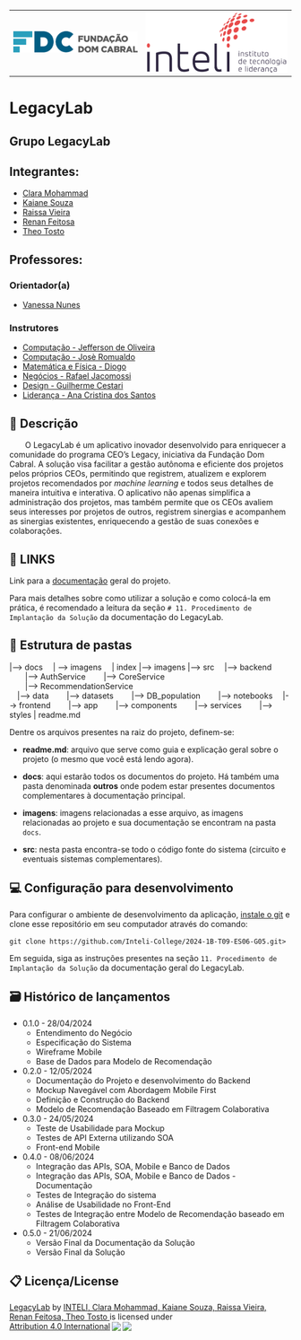 <Table>
  <tr>
    <td><a href= "https://www.fdc.org.br/"><img src="/imagens/logoFDC.png" alt="Fundação Dom Cabral" border="0"></td>
    <td>
      <a href= "https://www.inteli.edu.br/"><img src="/imagens/inteli-logo.png" alt="Inteli - Instituto de Tecnologia e Liderança" border="0"></a>
    </td>
  </tr>
</table>

# LegacyLab

## Grupo LegacyLab

## Integrantes:

- <a href="https://www.linkedin.com/in/claramohammad/">Clara Mohammad</a>
- <a href="https://www.linkedin.com/in/kaiane-souza/">Kaiane Souza</a>
- <a href="https://www.linkedin.com/in/raissa-vieira-de-melo/">Raissa Vieira</a>
- <a href="https://www.linkedin.com/in/renanfeit/">Renan Feitosa</a>
- <a href="https://www.linkedin.com/in/th%C3%A9o-tosto-7a0a9922b/">Theo Tosto</a>

## Professores:
### Orientador(a) 
- <a href="https://www.linkedin.com/in/vanunes/">Vanessa Nunes</a>
### Instrutores
- <a href="https://www.linkedin.com/in/professor1/">Computação - Jefferson de Oliveira</a>
- <a href="https://www.linkedin.com/in/professor1/">Computação - Josè Romualdo</a>
- <a href="https://www.linkedin.com/in/professor1/">Matemática e Física - Diogo</a>
- <a href="https://www.linkedin.com/in/professor1/">Negócios - Rafael Jacomossi</a>
- <a href="https://www.linkedin.com/in/professor1/">Design - Guilherme Cestari</a> 
- <a href="https://www.linkedin.com/in/professor1/">Liderança - Ana Cristina dos Santos</a>

## 📝 Descrição

&emsp;&emsp;O LegacyLab é um aplicativo inovador desenvolvido para enriquecer a comunidade do programa CEO’s Legacy, iniciativa da Fundação Dom Cabral. A solução visa facilitar a gestão autônoma e eficiente dos projetos pelos próprios CEOs, permitindo que registrem, atualizem e explorem projetos recomendados por *machine learning* e todos seus detalhes de maneira intuitiva e interativa. O aplicativo não apenas simplifica a administração dos projetos, mas também permite que os CEOs avaliem seus interesses por projetos de outros, registrem sinergias e acompanhem as sinergias existentes, enriquecendo a gestão de suas conexões e colaborações.

## 📝 LINKS

Link para a <a href="/docs/index.md"> documentação</a> geral do projeto.

Para mais detalhes sobre como utilizar a solução e como colocá-la em prática, é recomendado a leitura da seção ```# 11. Procedimento de Implantação da Solução```  da documentação do LegacyLab.

## 📁 Estrutura de pastas

|--> docs
  &emsp;| --> imagens 
  &emsp;| index
|--> imagens
|--> src
  &emsp;|--> backend
        &emsp;&emsp;|--> AuthService
       &emsp;&emsp;|--> CoreService        
        &emsp;&emsp;|--> RecommendationService  
  &emsp;|--> data
        &emsp;&emsp;|--> datasets
        &emsp;&emsp;|--> DB_population
        &emsp;&emsp;|--> notebooks
  &emsp;|--> frontend
        &emsp;&emsp;|--> app
        &emsp;&emsp;|--> components
        &emsp;&emsp;|--> services
        &emsp;&emsp;|--> styles
| readme.md<br>


Dentre os arquivos presentes na raiz do projeto, definem-se:

- <b>readme.md</b>: arquivo que serve como guia e explicação geral sobre o projeto (o mesmo que você está lendo agora).

- <b>docs</b>: aqui estarão todos os documentos do projeto. Há também uma pasta denominada <b>outros</b> onde podem estar presentes documentos complementares à documentação principal.

- <b>imagens</b>: imagens relacionadas a esse arquivo, as imagens relacionadas ao projeto e sua documentação se encontram na pasta ```docs```.

- <b>src</b>: nesta pasta encontra-se todo o código fonte do sistema (circuito e eventuais sistemas complementares).

## 💻 Configuração para desenvolvimento

Para configurar o ambiente de desenvolvimento da aplicação, [instale o git](https://git-scm.com/downloads) e clone esse repositório em seu computador através do comando:

```
git clone https://github.com/Inteli-College/2024-1B-T09-ES06-G05.git>
```

Em seguida, siga as instruções presentes na seção ```11. Procedimento de Implantação da Solução```  da documentação geral do LegacyLab.

## 🗃 Histórico de lançamentos

* 0.1.0 - 28/04/2024
    * Entendimento do Negócio
    * Especificação do Sistema
    * Wireframe Mobile
    * Base de Dados para Modelo de Recomendação
* 0.2.0 - 12/05/2024
    * Documentação do Projeto e desenvolvimento do Backend
    * Mockup Navegável com Abordagem Mobile First
    * Definição e Construção do Backend
    * Modelo de Recomendação Baseado em Filtragem Colaborativa
* 0.3.0 - 24/05/2024
    * Teste de Usabilidade para Mockup
    * Testes de API Externa utilizando SOA
    * Front-end Mobile
* 0.4.0 - 08/06/2024
    * Integração das APIs, SOA, Mobile e Banco de Dados
    * Integração das APIs, SOA, Mobile e Banco de Dados - Documentação
    * Testes de Integração do sistema
    * Análise de Usabilidade no Front-End
    * Testes de Integração entre Modelo de Recomendação baseado em Filtragem Colaborativa
* 0.5.0 - 21/06/2024
    * Versão Final da Documentação da Solução
    * Versão Final da Solução

## 📋 Licença/License

<p xmlns:cc="http://creativecommons.org/ns#" xmlns:dct="http://purl.org/dc/terms/"><a property="dct:title" rel="cc:attributionURL" href="https://github.com/2023M6T6Inteli/grupo1">LegacyLab</a> by <a rel="cc:attributionURL dct:creator" property="cc:attributionName" href="https://github.com/2023M6T6Inteli/grupo1">INTELI, Clara Mohammad, Kaiane Souza, Raissa Vieira, Renan Feitosa, Theo Tosto </a> is licensed under <a href="http://creativecommons.org/licenses/by/4.0/?ref=chooser-v1" target="_blank" rel="license noopener noreferrer" style="display:inline-block;">Attribution 4.0 International<img style="height:22px!important;margin-left:3px;vertical-align:text-bottom;" src="https://mirrors.creativecommons.org/presskit/icons/cc.svg?ref=chooser-v1"><img style="height:22px!important;margin-left:3px;vertical-align:text-bottom;" src="https://mirrors.creativecommons.org/presskit/icons/by.svg?ref=chooser-v1"></a></p>
